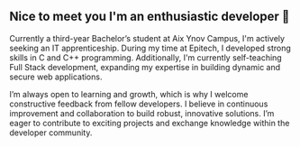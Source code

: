 ## Nice to meet you I'm an enthusiastic developer 👋

Currently a third-year Bachelor’s student at Aix Ynov Campus, I'm actively seeking an IT apprenticeship. During my time at Epitech, I developed strong skills in C and C++ programming. Additionally, I'm currently self-teaching Full Stack development, expanding my expertise in building dynamic and secure web applications.

I’m always open to learning and growth, which is why I welcome constructive feedback from fellow developers. I believe in continuous improvement and collaboration to build robust, innovative solutions. I’m eager to contribute to exciting projects and exchange knowledge within the developer community.
